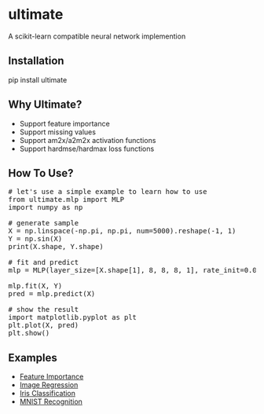 # ultimate
A scikit-learn compatible neural network implemention

## Installation
pip install ultimate

## Why Ultimate?
+ Support feature importance
+ Support missing values
+ Support am2x/a2m2x activation functions
+ Support hardmse/hardmax loss functions

## How To Use?
<pre>
# let's use a simple example to learn how to use
from ultimate.mlp import MLP
import numpy as np

# generate sample
X = np.linspace(-np.pi, np.pi, num=5000).reshape(-1, 1)
Y = np.sin(X)
print(X.shape, Y.shape)

# fit and predict
mlp = MLP(layer_size=[X.shape[1], 8, 8, 8, 1], rate_init=0.02, loss_type="mse", epoch_train=100, epoch_decay=10, verbose=1)

mlp.fit(X, Y)
pred = mlp.predict(X)

# show the result
import matplotlib.pyplot as plt  
plt.plot(X, pred)
plt.show()
</pre>

## Examples
+ [Feature Importance](https://www.kaggle.com/anycode/feature-importance-using-nn)
+ [Image Regression](https://www.kaggle.com/anycode/image-regression)
+ [Iris Classification](https://www.kaggle.com/anycode/iris-classification)
+ [MNIST Recognition](https://www.kaggle.com/anycode/mnist-recognition)